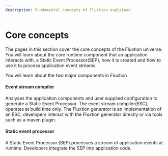 ```yaml
---
description: Fundamental concepts of Fluxtion explained
---
```


# Core concepts

The pages in this section cover the core concepts of the Fluxtion universe. You will learn about the core runtime component that an application interacts with, a Static Event Processor\(SEP\), how it is created and how to use it to process application event streams. 

You will learn about the two major components in Fluxtion

#### Event stream compiler

Analyses the application components and user supplied configuration to generate a Static Event Processor. The event stream compiler\(ESC\), operates at build time only. The Fluxtion generator is an implementation of an ESC, developers interact with the Fluxtion generator directly or via tools such as a maven plugin.

#### Static event processor

A Static Event Processor \(SEP\) processes a stream of application events at runtime. Developers integrate the SEP into application code. 







